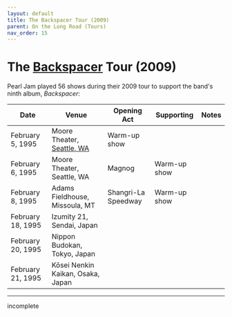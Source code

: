 ```yaml
---
layout: default
title: The Backspacer Tour (2009)
parent: On the Long Road (Tours)
nav_order: 15
---
```


# The [Backspacer](https://pearljamopedia.ml/docs/Albums/Studio/Backspacer) Tour (2009)

Pearl Jam played 56 shows during their 2009 tour to support the band's ninth album, *Backspacer*:

| Date | Venue | Opening Act | Supporting | Notes |
| ---- | ----- | ----------- | ---------- | ----- |
| February 5, 1995 | Moore Theater, [Seattle, WA](https://pearljamopedia.ml/docs/Notable-Mentions/Locations/Seattle-WA) | Warm-up show
| February 6, 1995 | Moore Theater, Seattle, WA | Magnog | Warm-up show
| February 8, 1995 | Adams Fieldhouse, Missoula, MT | Shangri-La Speedway | Warm-up show
| February 18, 1995 | Izumity 21, Sendai, Japan | | |
| February 20, 1995 | Nippon Budokan, Tokyo, Japan | | |
| February 21, 1995 | Kōsei Nenkin Kaikan, Osaka, Japan | | |

---------------------------------------------------------------------------------
incomplete
